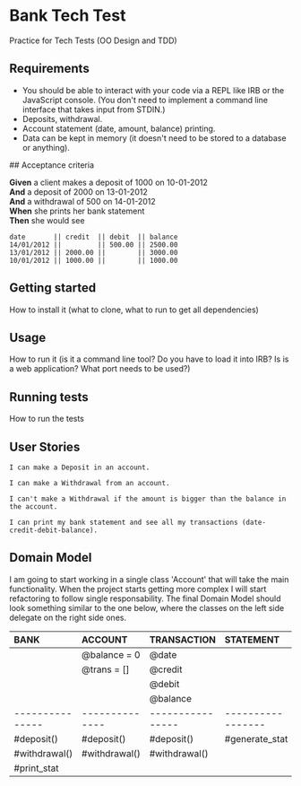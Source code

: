 # Bank Tech Test

Practice for Tech Tests (OO Design and TDD)

## Requirements
- You should be able to interact with your code via a REPL like IRB or the JavaScript console. (You don't need to implement a command line interface that takes input from STDIN.)
- Deposits, withdrawal.
- Account statement (date, amount, balance) printing.
- Data can be kept in memory (it doesn't need to be stored to a database or anything).

## Acceptance criteria

**Given** a client makes a deposit of 1000 on 10-01-2012  
**And** a deposit of 2000 on 13-01-2012  
**And** a withdrawal of 500 on 14-01-2012  
**When** she prints her bank statement  
**Then** she would see

```
date       || credit  || debit  || balance
14/01/2012 ||         || 500.00 || 2500.00
13/01/2012 || 2000.00 ||        || 3000.00
10/01/2012 || 1000.00 ||        || 1000.00
```


## Getting started

How to install it (what to clone, what to run to get all dependencies)

## Usage

How to run it (is it a command line tool? Do you have to load it into IRB? Is is a web application? What port needs to be used?)


## Running tests

How to run the tests

## User Stories
```
I can make a Deposit in an account.
```
```
I can make a Withdrawal from an account.
```
```
I can't make a Withdrawal if the amount is bigger than the balance in the account.
```
```
I can print my bank statement and see all my transactions (date-credit-debit-balance).
```

## Domain Model

I am going to start working in a single class 'Account' that will take the main functionality.
When the project starts getting more complex I will start refactoring to follow single responsability.
The final Domain Model should look something similar to the one below, where the classes on the left side delegate on the right side ones.


| BANK            | ACCOUNT      | TRANSACTION    | STATEMENT       |
| :-------------- |:-------------|:---------------|:----------------|
|                 | @balance = 0 | @date          |                 |
|                 | @trans = []  | @credit        |                 |
|                 |              | @debit         |                 |
|                 |              | @balance       |                 |
| --------------- |--------------|----------------|-----------------|
| #deposit()      | #deposit()   | #deposit()     | #generate_stat  |
| #withdrawal()   | #withdrawal()| #withdrawal()  |                 |
| #print_stat     |              |                |                 |
